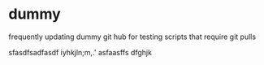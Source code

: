 # dummy
frequently updating dummy git hub for testing scripts that require git pulls

sfasdfsadfasdf
iyhkjln;m,.'
asfaasffs
dfghjk
